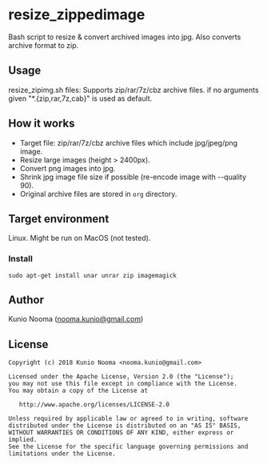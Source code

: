 # resize_zippedimage

Bash script to resize & convert archived images into jpg. Also converts archive format to zip.

## Usage

resize_zipimg.sh <files>
files: Supports zip/rar/7z/cbz archive files. if no arguments given "*.{zip,rar,7z,cab}" is used as default.

## How it works

- Target file: zip/rar/7z/cbz archive files which include jpg/jpeg/png image.
- Resize large images (height > 2400px).
- Convert png images into jpg.
- Shrink jpg image file size if possible (re-encode image with --quality 90).
- Original archive files are stored in `org` directory.

## Target environment

Linux. Might be run on MacOS (not tested).

### Install

`sudo apt-get install unar unrar zip imagemagick`

## Author

Kunio Nooma (nooma.kunio@gmail.com)

## License

    Copyright (c) 2018 Kunio Nooma <nooma.kunio@gmail.com>
    
    Licensed under the Apache License, Version 2.0 (the "License");
    you may not use this file except in compliance with the License.
    You may obtain a copy of the License at
    
       http://www.apache.org/licenses/LICENSE-2.0
    
    Unless required by applicable law or agreed to in writing, software
    distributed under the License is distributed on an "AS IS" BASIS,
    WITHOUT WARRANTIES OR CONDITIONS OF ANY KIND, either express or implied.
    See the License for the specific language governing permissions and
    limitations under the License.
